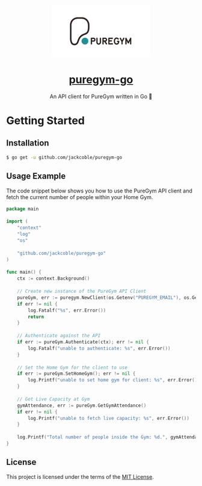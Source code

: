 <p align="center">
  <img src="images/puregym.png" />
</p>

<h1 align="center">
    <a href="https://github.com/jackcoble/puregym-go">puregym-go</a>
</h1>
<p align="center">An API client for PureGym written in Go 💪</p>

# Getting Started

## Installation

```bash
$ go get -u github.com/jackcoble/puregym-go
```

## Usage Example

The code snippet below shows you how to use the PureGym API client and fetch the current number of people within your Home Gym.

```go
package main

import (
	"context"
	"log"
	"os"

	"github.com/jackcoble/puregym-go"
)

func main() {
	ctx := context.Background()

	// Create new instance of the PureGym API Client
	pureGym, err := puregym.NewClient(os.Getenv("PUREGYM_EMAIL"), os.Getenv("PUREGYM_PIN"))
	if err != nil {
		log.Fatalf("%s", err.Error())
		return
	}

	// Authenticate against the API
	if err := pureGym.Authenticate(ctx); err != nil {
		log.Fatalf("unable to authenticate: %s", err.Error())
	}

	// Set the Home Gym for the client to use
	if err := pureGym.SetHomeGym(); err != nil {
		log.Printf("unable to set home gym for client: %s", err.Error())
	}

	// Get Live Capacity at Gym
	gymAttendance, err := pureGym.GetGymAttendance()
	if err != nil {
		log.Printf("unable to fetch live capacity: %s", err.Error())
	}

	log.Printf("Total number of people inside the Gym: %d.", gymAttendance.TotalPeopleInGym)
}
```

## License

This project is licensed under the terms of the [MIT License](https://opensource.org/license/mit).
